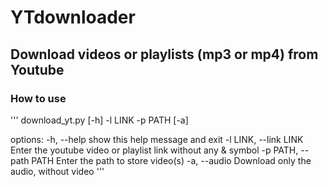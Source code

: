 # YTdownloader
## Download videos or playlists (mp3 or mp4) from Youtube

### How to use

'''
download_yt.py [-h] -l LINK -p PATH [-a]

options:
  -h, --help            show this help message and exit
  -l LINK, --link LINK  Enter the youtube video or playlist link without any & symbol
  -p PATH, --path PATH  Enter the path to store video(s)
  -a, --audio           Download only the audio, without video
  '''

